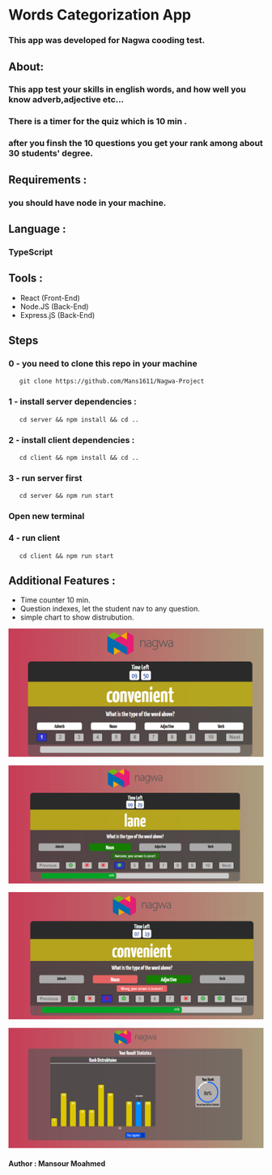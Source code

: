 # Words Categorization App

### This app was developed for Nagwa cooding test.
## About:
### This app test your skills in english words, and how well you know adverb,adjective etc... 
### There is a timer for the quiz which is 10 min . 
### after you finsh the 10 questions you get your rank  among about 30 students' degree.
## Requirements :
### you should have node in your machine.
## Language :  
### TypeScript 


## Tools : 
- React (Front-End)
- Node.JS (Back-End)
- Express.jS (Back-End)
## Steps
 ### 0 - you need to clone this repo in your machine 
 ```
    git clone https://github.com/Mans1611/Nagwa-Project
 ``` 

 ### 1 - install server dependencies : 
 ```
    cd server && npm install && cd ..
 ``` 
 ### 2 - install client dependencies : 
 ```
    cd client && npm install && cd .. 
 ``` 
 ### 3 - run server first 
 ```
    cd server && npm run start 
 ``` 

### Open new terminal 
 ### 4 - run client  
 ```
    cd client && npm run start 
 ``` 

## Additional Features : 
- Time counter 10 min.
- Question indexes, let the student nav to any question.
- simple chart to show distrubution.

![alt text](./client/src/assets/2.png)

![alt text](./client/src/assets/4.png)

![alt text](./client/src/assets/5.png)

![alt text](./client/src/assets/3.png)
#### Author : Mansour Moahmed


